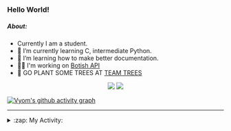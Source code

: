 ### Hello World!

##### About:
- Currently I am a student.
- 🌱 I’m currently learning C, intermediate Python.
- 🌱 I’m learning how to make better documentation.
- 👨‍💻 I'm working on [Botish API](https://github.com/Vyvy-vi/api)
- 🌱 GO PLANT SOME TREES AT [TEAM TREES](https://teamtrees.org/)

<p align="center">
  <a href="https://twitter.com/Vyvy_viM"><img target="_blank" src="https://img.shields.io/badge/twitter%20@Vyvy_viM-0D95E8?style=for-the-badge&logo=twitter&logoColor=white"/></a> 
  <a href="https://vyvy-vi.github.io/portfolio"><img target="_blank" src="https://img.shields.io/badge/-I_love_open_source-green?style=for-the-badge&logo=github&logoColor=black"/></a> 
</p>

[![Vyom's github activity graph](https://activity-graph.herokuapp.com/graph?username=Vyvy-vi)](https://github.com/ashutosh00710/github-readme-activity-graph)

---
<details>
  <summary>:zap: My Activity:</summary>
  
<!--START_SECTION:waka-->
**I'm a Night 🦉** 

```text
🌞 Morning    43 commits     █░░░░░░░░░░░░░░░░░░░░░░░░   6.94% 
🌆 Daytime    147 commits    ██████░░░░░░░░░░░░░░░░░░░   23.71% 
🌃 Evening    214 commits    ████████░░░░░░░░░░░░░░░░░   34.52% 
🌙 Night      216 commits    ████████░░░░░░░░░░░░░░░░░   34.84%

```
📅 **I'm Most Productive on Sunday** 

```text
Monday       64 commits     ██░░░░░░░░░░░░░░░░░░░░░░░   10.32% 
Tuesday      95 commits     ███░░░░░░░░░░░░░░░░░░░░░░   15.32% 
Wednesday    87 commits     ███░░░░░░░░░░░░░░░░░░░░░░   14.03% 
Thursday     74 commits     ███░░░░░░░░░░░░░░░░░░░░░░   11.94% 
Friday       54 commits     ██░░░░░░░░░░░░░░░░░░░░░░░   8.71% 
Saturday     83 commits     ███░░░░░░░░░░░░░░░░░░░░░░   13.39% 
Sunday       163 commits    ██████░░░░░░░░░░░░░░░░░░░   26.29%

```


📊 **This Week I Spent My Time On** 

```text
🔥 Editors: 
Vim                      1 hr 44 mins        █████████████████████████   100.0%

🐱‍💻 Projects: 
commit-your-code-bot     1 hr 15 mins        ██████████████████░░░░░░░   72.88% 
TEC-welcome-bot          25 mins             ██████░░░░░░░░░░░░░░░░░░░   24.17% 
Linkfree                 3 mins              ░░░░░░░░░░░░░░░░░░░░░░░░░   2.96% 
discord-bot              0 secs              ░░░░░░░░░░░░░░░░░░░░░░░░░   0.0%

```


 Last Updated on 23/11/2021
<!--END_SECTION:waka-->
</details>
